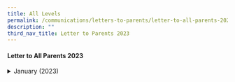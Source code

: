 ```yaml
---
title: All Levels
permalink: /communications/letters-to-parents/letter-to-all-parents-2023/
description: ""
third_nav_title: Letter to Parents 2023
---
```

#### Letter to All Parents 2023

<details> <summary>January (2023)</summary><ul><li><a href="/files/Communications/Letters%20to%20All%20Parents%202022/December%202021/20201218%20MPS%20School%20reopening%20measures.pdf">Arrangement for School Reopening 2021</a> (18 December 2021)</li></ul></details>



